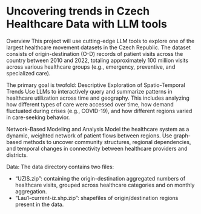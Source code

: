 # Uncovering trends in Czech Healthcare Data with LLM tools

Overview
This project will use cutting-edge LLM tools to explore one of the largest healthcare movement datasets in the Czech Republic. The dataset consists of origin-destination (O-D) records of patient visits across the country between 2010 and 2022, totaling approximately 100 million visits across various healthcare groups (e.g., emergency, preventive, and specialized care).

The primary goal is twofold:
Descriptive Exploration of Spatio-Temporal Trends
Use LLMs to interactively query and summarize patterns in healthcare utilization across time and geography. This includes analyzing how different types of care were accessed over time, how demand fluctuated during crises (e.g., COVID-19), and how different regions varied in care-seeking behavior.


Network-Based Modeling and Analysis
 Model the healthcare system as a dynamic, weighted network of patient flows between regions. Use graph-based methods to uncover community structures, regional dependencies, and temporal changes in connectivity between healthcare providers and districts.


Data: 
The data directory contains two files:
- “UZIS.zip”: containing the origin-destination aggregated numbers of healthcare visits, grouped across healthcare categories and on monthly aggregation.
- “Lau1-current-iz.shp.zip”: shapefiles of origin/destination regions present in the data.
